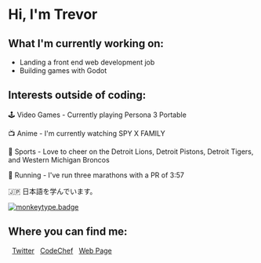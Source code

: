 # Hi, I'm Trevor

## What I'm currently working on:
- Landing a front end web development job
- Building games with Godot

## Interests outside of coding:

🕹️ Video Games - Currently playing Persona 3 Portable

📺 Anime - I'm currently watching SPY X FAMILY

🏈 Sports - Love to cheer on the Detroit Lions, Detroit Pistons, Detroit Tigers, and Western Michigan Broncos

👟 Running - I've run three marathons with a PR of 3:57

🇯🇵 日本語を学んでいます。

[![monkeytype.badge]](https://monkeytype.com/)

## Where you can find me:
&nbsp;&nbsp;<a href="https://twitter.com/TrevorABruner">Twitter</a>
&nbsp;&nbsp;<a href="https://www.codechef.com/users/brunertre">CodeChef</a>
&nbsp;&nbsp;<a href="https://tbruner.github.io">Web Page</a>

[monkeytype.badge]: https://img.shields.io/endpoint?label=monkeytype&style=for-the-badge&url=https%3A%2F%2Fmonkeytype-badge-vhd5lan7mmhz.runkit.sh%3Fmessage%3D95wpm%26label%3D...%26logoVariant%3Done%26style%3Dflat-square
